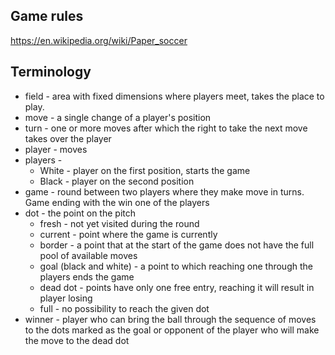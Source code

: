 
## Game rules
https://en.wikipedia.org/wiki/Paper_soccer

## Terminology
* field - area with fixed dimensions where players meet, takes the place to play.
* move - a single change of a player's position
* turn - one or more moves after which the right to take the next move takes over the player
* player - moves
* players - 
    * White - player on the first position, starts the game
    * Black - player on the second position
* game - round between two players where they make move in turns. Game ending with the win one of the players
* dot -  the point on the pitch
    * fresh - not yet visited during the round
    * current - point where the game is currently
    * border - a point that at the start of the game does not have the full pool of available moves
    * goal (black and white) - a point to which reaching one through the players ends the game
    * dead dot - points have only one free entry, reaching it will result in player losing
    * full - no possibility to reach the given dot
* winner - player who can bring the ball through the sequence of moves
           to the dots marked as the goal or opponent of the player who will make the move to the dead dot